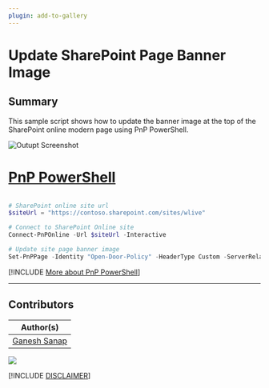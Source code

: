 ```yaml
---
plugin: add-to-gallery
---
```


# Update SharePoint Page Banner Image

## Summary

This sample script shows how to update the banner image at the top of the SharePoint online modern page using PnP PowerShell.

![Outupt Screenshot](assets/output.png)

# [PnP PowerShell](#tab/pnpps)

```powershell

# SharePoint online site url
$siteUrl = "https://contoso.sharepoint.com/sites/wlive"	

# Connect to SharePoint Online site  
Connect-PnPOnline -Url $siteUrl -Interactive

# Update site page banner image
Set-PnPPage -Identity "Open-Door-Policy" -HeaderType Custom -ServerRelativeImageUrl "/sites/wlive/SiteAssets/work-remotely.jpeg"

```

[!INCLUDE [More about PnP PowerShell](../../docfx/includes/MORE-PNPPS.md)]

***

## Contributors

| Author(s) |
|-----------|
| [Ganesh Sanap](https://ganeshsanapblogs.wordpress.com/about) |


<img src="https://m365-visitor-stats.azurewebsites.net/script-samples/scripts/spo-update-page-banner-image?labelText=Visitors" class="img-visitor" aria-hidden="true" />


[!INCLUDE [DISCLAIMER](../../docfx/includes/DISCLAIMER.md)]
